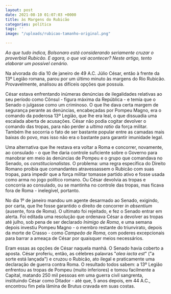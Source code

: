 ```yaml
---
layout: post
date: 2021-08-10 01:07:03 +0000
title: às Margens do Rubicão
categories: política
tags: ''
image: "/uploads/rubicao-tamanho-original.png"

---
```

_Ao que tudo indica, Bolsonaro está considerando seriamente cruzar o proverbial Rubicão. E agora, o que vai acontecer? Neste artigo, tento elaborar um possível cenário._

Na alvorada do dia 10 de janeiro de 49 A.C. Júlio César, então à frente da 13º Legião romana, parou por um último minuto às margens do Rio Rubicão. Provavelmente, analisou as difíceis opções que possuía.

César estava enfrentando inúmeras denúncias de ilegalidades relativas ao seu período como Cônsul - figura máxima da República - e temia que o Senado o julgasse como um criminoso. O que lhe dava certa margem de segurança perante as denúncias, encabeçadas por Pompeu Magno, era o comando da poderosa 13º Legião, que lhe era leal, o que dissuadia uma escalada aberta de acusações. César não podia cogitar devolver o comando das tropas, para não perder a _ultima ratio_ da força militar. Também lhe socorria o fato de ser bastante popular entre as camadas mais baixas do povo, mas isso não era o bastante para garantir imunidade legal. 

Uma alternativa que lhe restava era voltar a Roma e concorrer, novamente, ao consulado - o que lhe daria controle suficiente sobre o Governo para manobrar em meio às denúncias de Pompeu e o grupo que comandava no Senado, os _constitucionalistas_. O problema: uma regra específica do Direito Romano proibia que comandantes atravessassem o Rubicão com suas tropas, para impedir que a força militar tomasse partido ativo e fosse usada como arma no jogo político romano. Ou César devolvia as tropas e concorria ao consulado, ou se mantinha no controle das tropas, mas ficava fora de Roma - inelegível, portanto.

No dia 1º de janeiro mandou um agente desarmado ao Senado, exigindo, por carta, que lhe fosse garantido o direito de concorrer _in absentium_ (ausente, fora de Roma). O ultimato foi rejeitado, e fez o Senado entrar em alerta. Foi editada uma resolução que ordenava César a devolver as tropas até julho, sob pena de ser declarado _Inimigo de Roma_, e uma semana depois investiu Pompeu Magno - o membro restante do triunvirato, depois da morte de Crasso - como _Campeão de Roma_, com poderes excepcionais para  barrar a ameaça de César por quaisquer meios necessários.

Eram essas as opções de César naquela manhã. O Senado havia coberto a aposta. César proferiu, então, as célebres palavras "_alea iacta est_" ("a sorte está lançada") e cruzou o Rubicão, ato ilegal e praticamente uma declaração de guerra contra Roma. O resultado todos sabem: a 13º Legião enfrentou as tropas de Pompeu (muito inferiores) e tomou facilmente a Capital, matando 250 mil pessoas em uma guerra civil sangrenta, instituindo César como Ditador - até que, 5 anos depois, em 44 A.C., encontrou fim pela lâmina de Brutus cravada em suas costas.